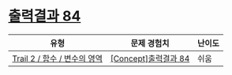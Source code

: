 # [출력결과 84](https://www.codetree.ai/trails/complete/curated-cards/intro-reading-84)

|유형|문제 경험치|난이도|
|---|---|---|
|[Trail 2 / 함수 / 변수의 영역](https://www.codetree.ai/trail-info/novice-mid/)|[[Concept]출력결과 84](https://www.codetree.ai/trails/complete/curated-cards/intro-reading-84/)|쉬움|

